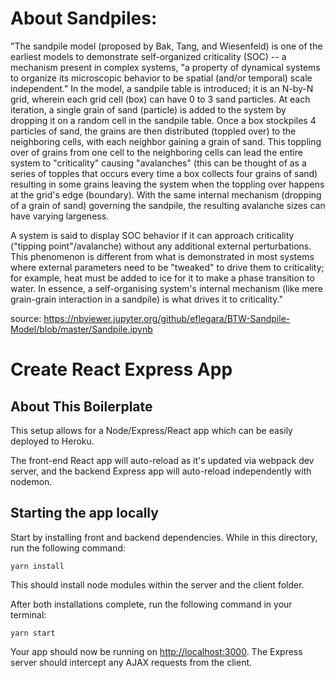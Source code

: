 # About Sandpiles:

"The sandpile model (proposed by Bak, Tang, and Wiesenfeld) is one of the earliest models to demonstrate self-organized criticality (SOC) -- a mechanism present in complex systems, "a property of dynamical systems to organize its microscopic behavior to be spatial (and/or temporal) scale independent." In the model, a sandpile table is introduced; it is an N-by-N grid, wherein each grid cell (box) can have 0 to 3 sand particles. At each iteration, a single grain of sand (particle) is added to the system by dropping it on a random cell in the sandpile table. Once a box stockpiles 4 particles of sand, the grains are then distributed (toppled over) to the neighboring cells, with each neighbor gaining a grain of sand. This toppling over of grains from one cell to the neighboring cells can lead the entire system to "criticality" causing "avalanches" (this can be thought of as a series of topples that occurs every time a box collects four grains of sand) resulting in some grains leaving the system when the toppling over happens at the grid's edge (boundary). With the same internal mechanism (dropping of a grain of sand) governing the sandpile, the resulting avalanche sizes can have varying largeness.

A system is said to display SOC behavior if it can approach criticality ("tipping point"/avalanche) without any additional external perturbations. This phenomenon is different from what is demonstrated in most systems where external parameters need to be "tweaked" to drive them to criticality; for example, heat must be added to ice for it to make a phase transition to water. In essence, a self-organising system's internal mechanism (like mere grain-grain interaction in a sandpile) is what drives it to criticality."

source: https://nbviewer.jupyter.org/github/eflegara/BTW-Sandpile-Model/blob/master/Sandpile.ipynb

# Create React Express App

## About This Boilerplate

This setup allows for a Node/Express/React app which can be easily deployed to Heroku.

The front-end React app will auto-reload as it's updated via webpack dev server, and the backend Express app will auto-reload independently with nodemon.

## Starting the app locally

Start by installing front and backend dependencies. While in this directory, run the following command:

```
yarn install
```

This should install node modules within the server and the client folder.

After both installations complete, run the following command in your terminal:

```
yarn start
```

Your app should now be running on <http://localhost:3000>. The Express server should intercept any AJAX requests from the client.
